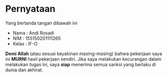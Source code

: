 # Pernyataan

Yang bertanda tangan dibawah ini

* Nama : Andi Rosadi
* NIM : 155150201111265
* Kelas : IF-O

**Demi Allah** (atau sesuai keyakinan masing-masing) bahwa pekerjaan saya ini **MURNI** hasil pekerjaan sendiri. Jika saya melakukan kecurangan dalam melakukan tugas ini, saya **siap** menerima semua sanksi yang berlaku di dunia dan akhirat.